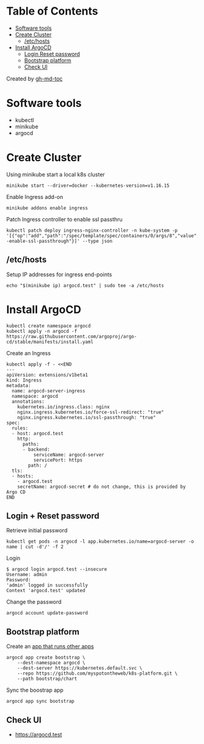 
Table of Contents
=================

   * [Software tools](#software-tools)
   * [Create Cluster](#create-cluster)
      * [/etc/hosts](#etchosts)
   * [Install ArgoCD](#install-argocd)
      * [Login   Reset password](#login--reset-password)
      * [Bootstrap platform](#bootstrap-platform)
      * [Check UI](#check-ui)

Created by [gh-md-toc](https://github.com/ekalinin/github-markdown-toc)


# Software tools

* kubectl
* minikube
* argocd

# Create Cluster

Using minikube start a local k8s cluster

```
minikube start --driver=docker --kubernetes-version=v1.16.15
```

Enable Ingress add-on

```
minikube addons enable ingress
```

Patch Ingress controller to enable ssl passthru

```
kubectl patch deploy ingress-nginx-controller -n kube-system -p '[{"op":"add","path":"/spec/template/spec/containers/0/args/8","value":"--enable-ssl-passthrough"}]' --type json
```

## /etc/hosts

Setup IP addresses for ingress end-points

```
echo "$(minikube ip) argocd.test" | sudo tee -a /etc/hosts
```

# Install ArgoCD

```
kubectl create namespace argocd
kubectl apply -n argocd -f https://raw.githubusercontent.com/argoproj/argo-cd/stable/manifests/install.yaml
```

Create an Ingress

```
kubectl apply -f - <<END
---
apiVersion: extensions/v1beta1
kind: Ingress
metadata:
  name: argocd-server-ingress
  namespace: argocd
  annotations:
    kubernetes.io/ingress.class: nginx
    nginx.ingress.kubernetes.io/force-ssl-redirect: "true"
    nginx.ingress.kubernetes.io/ssl-passthrough: "true"
spec:
  rules:
  - host: argocd.test
    http:
      paths:
      - backend:
          serviceName: argocd-server
          servicePort: https
        path: /
  tls:
  - hosts:
    - argocd.test
    secretName: argocd-secret # do not change, this is provided by Argo CD
END
```

## Login + Reset password

Retrieve initial password

```
kubectl get pods -n argocd -l app.kubernetes.io/name=argocd-server -o name | cut -d'/' -f 2
```

Login

```
$ argocd login argocd.test --insecure
Username: admin
Password: 
'admin' logged in successfully
Context 'argocd.test' updated
```

Change the password

```
argocd account update-password
```

## Bootstrap platform

Create an [app that runs other apps](https://argoproj.github.io/argo-cd/operator-manual/cluster-bootstrapping)

```
argocd app create bootstrap \
    --dest-namespace argocd \
    --dest-server https://kubernetes.default.svc \
    --repo https://github.com/myspotontheweb/k8s-platform.git \
    --path bootstrap/chart  

```

Sync the boostrap app

```
argocd app sync bootstrap
```

## Check UI

* https://argocd.test

